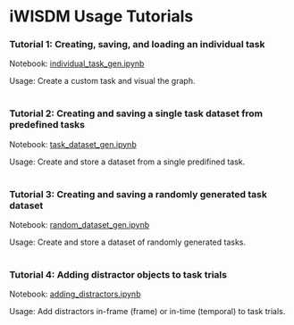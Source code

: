 # iWISDM Usage Tutorials

### Tutorial 1: Creating, saving, and loading an individual task 
Notebook: [individual_task_gen.ipynb](individual_task_gen.ipynb)

Usage: Create a custom task and visual the graph.
</br>
</br>
### Tutorial 2: Creating and saving a single task dataset from predefined tasks
Notebook: [task_dataset_gen.ipynb](task_dataset_gen.ipynb)

Usage: Create and store a dataset from a single predifined task.
</br>
</br>
### Tutorial 3: Creating and saving a randomly generated task dataset 
Notebook: [random_dataset_gen.ipynb](task_dataset_gen.ipynb)

Usage: Create and store a dataset of randomly generated tasks. 
</br>
</br>
### Tutorial 4: Adding distractor objects to task trials
Notebook: [adding_distractors.ipynb](adding_distractors.ipynb)

Usage: Add distractors in-frame (frame) or in-time (temporal) to task trials.
